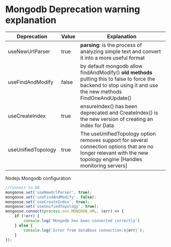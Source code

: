 # Mongodb Deprecation warning explanation 
**Deprecation** | **Value** | **Explanation**
------------|----------- | ---------------
useNewUrlParser | true | **parsing**: is the process of analyzing simple text and convert it into a more useful format 
useFindAndModify | false | by default mongodb allow findAndModify() **old methods** putting this to false to force the backend to stop using it and use the new methods FindOneAndUpdate()
useCreateIndex | true | ensureIndex() has been deprecated and CreateIndex() is the new version of creating an index for Data
useUnifiedTopology | true | The useUnifiedTopology option removes support for several connection options that are no longer relevant with the new topology engine [Handles monitoring servers]

Nodejs Mongodb configuration 
```javascript
//Connect to DB
mongoose.set('useNewUrlParser', true);
mongoose.set('useFindAndModify', false);
mongoose.set('useCreateIndex', true);
mongoose.set('useUnifiedTopology', true);
mongoose.connect(process.env.MONGODB_URL, (err) => {
    if (!err) {
        console.log('Mongodb has been connected correctly')
    } else {
        console.log(`Error from dataBase connection:${err}`);
    }
});
```
